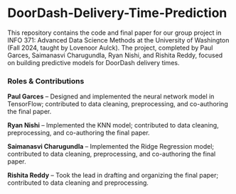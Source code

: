 # DoorDash-Delivery-Time-Prediction
This repository contains the code and final paper for our group project in INFO 371: Advanced Data Science Methods at the University of Washington (Fall 2024, taught by Lovenoor Aulck). The project, completed by Paul Garces, Saimanasvi Charugundla, Ryan Nishi, and Rishita Reddy, focused on building predictive models for DoorDash delivery times.

### **Roles & Contributions**

**Paul Garces** – Designed and implemented the neural network model in TensorFlow; contributed to data cleaning, preprocessing, and co-authoring the final paper.

**Ryan Nishi** – Implemented the KNN model; contributed to data cleaning, preprocessing, and co-authoring the final paper.

**Saimanasvi Charugundla** – Implemented the Ridge Regression model; contributed to data cleaning, preprocessing, and co-authoring the final paper.

**Rishita Reddy** – Took the lead in drafting and organizing the final paper; contributed to data cleaning and preprocessing.
